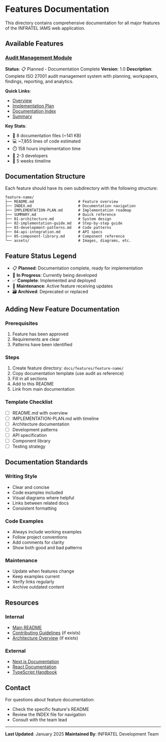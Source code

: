 # Features Documentation

This directory contains comprehensive documentation for all major features of the INFRATEL IAMS web application.

## Available Features

### [Audit Management Module](./audit/README.md)
**Status**: 📋 Planned - Documentation Complete
**Version**: 1.0
**Description**: Complete ISO 27001 audit management system with planning, workpapers, findings, reporting, and analytics.

**Quick Links**:
- [Overview](./audit/README.md)
- [Implementation Plan](./audit/IMPLEMENTATION-PLAN.md)
- [Documentation Index](./audit/INDEX.md)
- [Summary](./audit/SUMMARY.md)

**Key Stats**:
- 📄 8 documentation files (~141 KB)
- 💻 ~7,855 lines of code estimated
- ⏱️ 158 hours implementation time
- 👥 2-3 developers
- 📅 5 weeks timeline

## Documentation Structure

Each feature should have its own subdirectory with the following structure:

```
feature-name/
├── README.md                    # Feature overview
├── INDEX.md                     # Documentation navigation
├── IMPLEMENTATION-PLAN.md       # Implementation roadmap
├── SUMMARY.md                   # Quick reference
├── 01-architecture.md           # System design
├── 02-implementation-guide.md   # Step-by-step guide
├── 03-development-patterns.md   # Code patterns
├── 04-api-integration.md        # API specs
├── 05-component-library.md      # Component reference
└── assets/                      # Images, diagrams, etc.
```

## Feature Status Legend

- 📋 **Planned**: Documentation complete, ready for implementation
- 🚧 **In Progress**: Currently being developed
- ✅ **Complete**: Implemented and deployed
- 🔄 **Maintenance**: Active feature receiving updates
- 🗃️ **Archived**: Deprecated or replaced

## Adding New Feature Documentation

### Prerequisites
1. Feature has been approved
2. Requirements are clear
3. Patterns have been identified

### Steps
1. Create feature directory: `docs/features/feature-name/`
2. Copy documentation template (use audit as reference)
3. Fill in all sections
4. Add to this README
5. Link from main documentation

### Template Checklist
- [ ] README.md with overview
- [ ] IMPLEMENTATION-PLAN.md with timeline
- [ ] Architecture documentation
- [ ] Development patterns
- [ ] API specification
- [ ] Component library
- [ ] Testing strategy

## Documentation Standards

### Writing Style
- Clear and concise
- Code examples included
- Visual diagrams where helpful
- Links between related docs
- Consistent formatting

### Code Examples
- Always include working examples
- Follow project conventions
- Add comments for clarity
- Show both good and bad patterns

### Maintenance
- Update when features change
- Keep examples current
- Verify links regularly
- Archive outdated content

## Resources

### Internal
- [Main README](../../README.md)
- [Contributing Guidelines](../../CONTRIBUTING.md) (if exists)
- [Architecture Overview](../architecture/) (if exists)

### External
- [Next.js Documentation](https://nextjs.org/docs)
- [React Documentation](https://react.dev/)
- [TypeScript Handbook](https://www.typescriptlang.org/docs/)

## Contact

For questions about feature documentation:
- Check the specific feature's README
- Review the INDEX file for navigation
- Consult with the team lead

---

**Last Updated**: January 2025
**Maintained By**: INFRATEL Development Team
